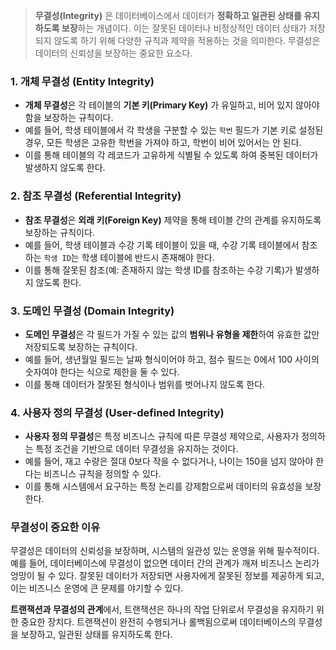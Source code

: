 > **무결성(Integrity)** 은 데이터베이스에서 데이터가 **정확하고 일관된 상태를 유지하도록 보장**하는 개념이다. 이는 잘못된 데이터나 비정상적인 데이터 상태가 저장되지 않도록 하기 위해 다양한 규칙과 제약을 적용하는 것을 의미한다. 무결성은 데이터의 신뢰성을 보장하는 중요한 요소다.


### 1. 개체 무결성 (Entity Integrity)
- **개체 무결성**은 각 테이블의 **기본 키(Primary Key)** 가 유일하고, 비어 있지 않아야 함을 보장하는 규칙이다.
- 예를 들어, 학생 테이블에서 각 학생을 구분할 수 있는 `학번` 필드가 기본 키로 설정된 경우, 모든 학생은 고유한 학번을 가져야 하고, 학번이 비어 있어서는 안 된다.
- 이를 통해 테이블의 각 레코드가 고유하게 식별될 수 있도록 하여 중복된 데이터가 발생하지 않도록 한다.

### 2. 참조 무결성 (Referential Integrity)
- **참조 무결성**은 **외래 키(Foreign Key)** 제약을 통해 테이블 간의 관계를 유지하도록 보장하는 규칙이다.
- 예를 들어, 학생 테이블과 수강 기록 테이블이 있을 때, 수강 기록 테이블에서 참조하는 `학생 ID`는 학생 테이블에 반드시 존재해야 한다.
- 이를 통해 잘못된 참조(예: 존재하지 않는 학생 ID를 참조하는 수강 기록)가 발생하지 않도록 한다.

### 3. 도메인 무결성 (Domain Integrity)
- **도메인 무결성**은 각 필드가 가질 수 있는 값의 **범위나 유형을 제한**하여 유효한 값만 저장되도록 보장하는 규칙이다.
- 예를 들어, 생년월일 필드는 날짜 형식이어야 하고, 점수 필드는 0에서 100 사이의 숫자여야 한다는 식으로 제한을 둘 수 있다.
- 이를 통해 데이터가 잘못된 형식이나 범위를 벗어나지 않도록 한다.

### 4. 사용자 정의 무결성 (User-defined Integrity)
- **사용자 정의 무결성**은 특정 비즈니스 규칙에 따른 무결성 제약으로, 사용자가 정의하는 특정 조건을 기반으로 데이터 무결성을 유지하는 것이다.
- 예를 들어, 재고 수량은 절대 0보다 작을 수 없다거나, 나이는 150을 넘지 않아야 한다는 비즈니스 규칙을 정의할 수 있다.
- 이를 통해 시스템에서 요구하는 특정 논리를 강제함으로써 데이터의 유효성을 보장한다.

### 무결성이 중요한 이유
무결성은 데이터의 신뢰성을 보장하며, 시스템의 일관성 있는 운영을 위해 필수적이다. 예를 들어, 데이터베이스에 무결성이 없으면 데이터 간의 관계가 깨져 비즈니스 논리가 엉망이 될 수 있다. 잘못된 데이터가 저장되면 사용자에게 잘못된 정보를 제공하게 되고, 이는 비즈니스 운영에 큰 문제를 야기할 수 있다.

**트랜잭션과 무결성의 관계**에서, 트랜잭션은 하나의 작업 단위로서 무결성을 유지하기 위한 중요한 장치다. 트랜잭션이 완전히 수행되거나 롤백됨으로써 데이터베이스의 무결성을 보장하고, 일관된 상태를 유지하도록 한다.